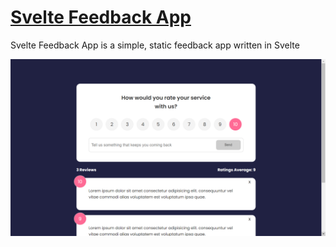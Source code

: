 # [Svelte Feedback App](https://service-feedback.vercel.app/)

Svelte Feedback App is a simple, static feedback app written in Svelte

![Demo](/docs/demo.png)
